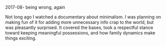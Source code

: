 2017-08- being wrong, again

Not long ago I watched a documentary about minimalism. I was planning on making fun of it for adding more unnecessary info crap to the world, but was pleasantly surprised. It covered the bases, took a respectful stance toward keeping meaningful possessions, and how family dynamics make things exciting. 